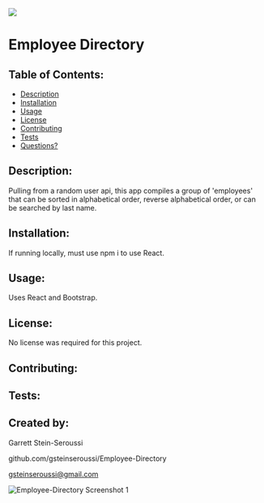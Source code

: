 ![](https://img.shields.io/badge/License-None-blue)

# Employee Directory

## Table of Contents:

- [Description](#description)
- [Installation](#installation)
- [Usage](#usage)
- [License](#license)
- [Contributing](#contributing)
- [Tests](#tests)
- [Questions?](#created-by)

## Description:

Pulling from a random user api, this app compiles a group of 'employees' that can be sorted in alphabetical order, reverse alphabetical order, or can be searched by last name.

## Installation:

If running locally, must use npm i to use React.

## Usage:

Uses React and Bootstrap.

## License:

No license was required for this project.

## Contributing:

## Tests:

## Created by:

Garrett Stein-Seroussi

github.com/gsteinseroussi/Employee-Directory

gsteinseroussi@gmail.com

![Employee-Directory Screenshot 1](https://user-images.githubusercontent.com/63983214/94347700-63d98100-0004-11eb-8259-1f87bf5e22f4.jpg)
